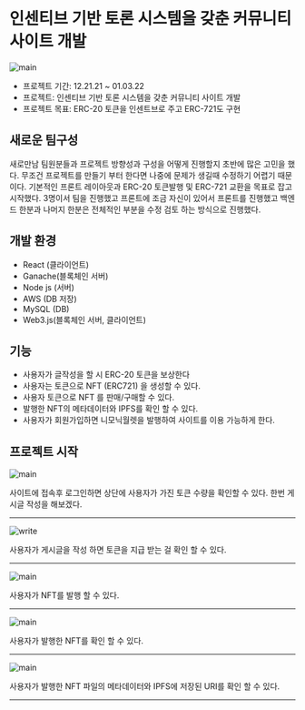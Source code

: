 # 인센티브 기반 토론 시스템을 갖춘 커뮤니티 사이트 개발

![main](https://blockchain-crypto313.s3.ap-northeast-2.amazonaws.com/blog-image/labPicture/lab2Main.png)


- 프로젝트 기간: 12.21.21 ~ 01.03.22
- 프로젝트: 인센티브 기반 토론 시스템을 갖춘 커뮤니티 사이트 개발
- 프로젝트 목표: ERC-20 토큰을 인센트브로 주고 ERC-721도 구현

## 새로운 팀구성

새로만남 팀원분들과 프로젝트 방향성과 구성을 어떻게 진행할지 초반에 많은 고민을 했다. 무조건 프로젝트를 만들기 부터 한다면 나중에 문제가 생길때 수정하기 어렵기 때문이다.
기본적인 프론트 레이아웃과 ERC-20 토큰발행 및 ERC-721 교환을 목표로 잡고 시작했다. 3명이서 팀을 진행했고 프론트에 조금 자신이 있어서 프론트를 진행했고 백엔드 한분과 나머지 한분은 전체적인 부분을 수정 검토 하는 방식으로 진행했다.

## 개발 환경

- React (클라이언트)
- Ganache(블록체인 서버)
- Node js (서버)
- AWS (DB 저장)
- MySQL (DB)
- Web3.js(블록체인 서버, 클라이언트)

## 기능

- 사용자가 글작성을 할 시 ERC-20 토큰을 보상한다
- 사용자는 토큰으로 NFT (ERC721) 을 생성할 수 있다.
- 사용자 토큰으로 NFT 를 판매/구매할 수 있다.
- 발행한 NFT의 메타데이터와 IPFS를 확인 할 수 있다.
- 사용자가 회원가입하면 니모닉월렛을 발행하여 사이트를 이용 가능하게 한다.

## 프로젝트 시작

![main](https://blockchain-crypto313.s3.ap-northeast-2.amazonaws.com/blog-image/labPicture/lab2First.png)

사이트에 접속후 로그인하면 상단에 사용자가 가진 토큰 수량을 확인할 수 있다. 한번 게시글 작성을 해보겠다.

---

![write](https://blockchain-crypto313.s3.ap-northeast-2.amazonaws.com/blog-image/labPicture/lab2Write.gif)

사용자가 게시글을 작성 하면 토큰을 지급 받는 걸 확인 할 수 있다.

---

![main](https://blockchain-crypto313.s3.ap-northeast-2.amazonaws.com/blog-image/labPicture/lab2NFT.gif)

사용자가 NFT를 발행 할 수 있다.

---

![main](https://blockchain-crypto313.s3.ap-northeast-2.amazonaws.com/blog-image/labPicture/lab2Mypage.gif)

사용자가 발행한 NFT를 확인 할 수 있다.

---

![main](https://blockchain-crypto313.s3.ap-northeast-2.amazonaws.com/blog-image/labPicture/lab2IPFS.gif)

사용자가 발행한 NFT 파일의 메타데이터와 IPFS에 저장된 URI를 확인 할 수 있다.

---

